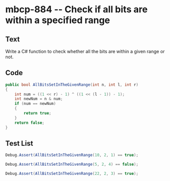 # mbcp-884 -- Check if all bits are within a specified range

## Text

Write a C# function to check whether all the bits are within a given range or not.

## Code

```csharp
public bool AllBitsSetInTheGivenRange(int n, int l, int r) 
{ 
    int num = ((1 << r) - 1) ^ ((1 << (l - 1)) - 1); 
    int newNum = n & num; 
    if (num == newNum) 
    { 
        return true; 
    } 
    return false; 
}
```

## Test List

```csharp
Debug.Assert(AllBitsSetInTheGivenRange(10, 2, 1) == true);
```

```csharp
Debug.Assert(AllBitsSetInTheGivenRange(5, 2, 4) == false);
```

```csharp
Debug.Assert(AllBitsSetInTheGivenRange(22, 2, 3) == true);
```
